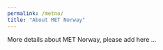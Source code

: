 ```yaml
---
permalink: /metno/
title: "About MET Norway"
---
```


More details about MET Norway, please add here ...
